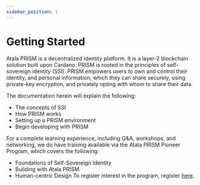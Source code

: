 ```yaml
---
sidebar_position: 1
---
```


# Getting Started

Atala PRISM is a decentralized identity platform. It is a layer-2 blockchain solution built upon Cardano. PRISM is rooted in the principles of self-sovereign identity (SSI). PRISM empowers users to own and control their identity, and personal information, which they can share securely, using private-key encryption, and privately opting with whom to share their data.

The documentation herein will explain the following:

* The concepts of SSI
* How PRISM works
* Setting up a PRISM environment
* Begin developing with PRISM

For a complete learning experience, including Q&A, workshops, and networking, we do have training available via the Atala PRISM Pioneer Program, which covers the following:

* Foundations of Self-Sovereign Identity
* Building with Atala PRISM
* Human-centric Design
  To register interest in the program, register [here](https://atalaprism.io/#start-journey).
